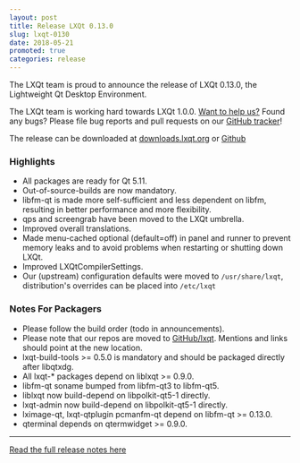 ```yaml
---
layout: post
title: Release LXQt 0.13.0
slug: lxqt-0130
date: 2018-05-21
promoted: true
categories: release
---
```


The LXQt team is proud to announce the release of LXQt 0.13.0, the Lightweight Qt Desktop Environment.

The LXQt team is working hard towards LXQt 1.0.0. [Want to help us?](https://github.com/lxqt/lxqt/wiki/Contributing-code) Found any bugs? Please file bug reports and pull requests on our [GitHub tracker](https://github.com/lxqt/lxqt/issues)!

The release can be downloaded at [downloads.lxqt.org](https://downloads.lxqt.org/current.html) or [Github](https://github.com/lxqt)

### Highlights 

* All packages are ready for Qt 5.11.
* Out-of-source-builds are now mandatory.
* libfm-qt is made more self-sufficient and less dependent on libfm, resulting in better performance and more flexibility.
* qps and screengrab have been moved to the LXQt umbrella.
* Improved overall translations.
* Made menu-cached optional (default=off) in panel and runner to prevent memory leaks and to avoid problems when restarting or shutting down LXQt.
* Improved LXQtCompilerSettings.
* Our (upstream) configuration defaults were moved to `/usr/share/lxqt`, distribution's overrides can be placed into `/etc/lxqt`

### Notes For Packagers
* Please follow the build order (todo in announcements).
* Please note that our repos are moved to [GitHub/lxqt](https://github.com/lxqt). Mentions and links should point at the new location.
* lxqt-build-tools >= 0.5.0 is mandatory and should be packaged directly after libqtxdg.
* All lxqt-* packages depend on liblxqt >= 0.9.0.
* libfm-qt soname bumped from libfm-qt3 to libfm-qt5.
* liblxqt now build-depend on libpolkit-qt5-1 directly.
* lxqt-admin now build-depend on libpolkit-qt5-1 directly.
* lximage-qt, lxqt-qtplugin pcmanfm-qt depend on libfm-qt >= 0.13.0.
* qterminal depends on qtermwidget >= 0.9.0.

----

[Read the full release notes here](https://forum.lxqt.org/t/release-lxqt-0-13-0/301)
